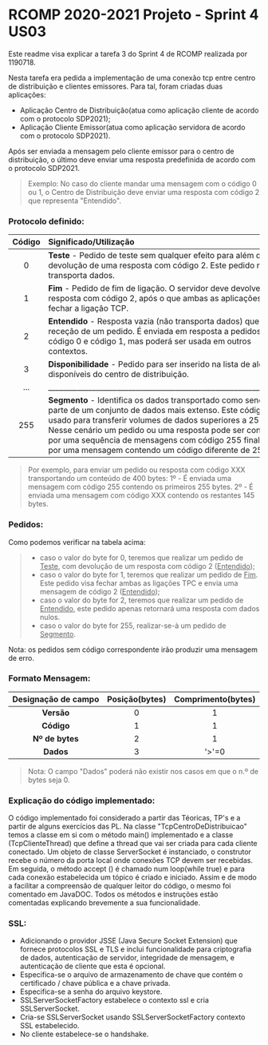RCOMP 2020-2021 Projeto - Sprint 4 US03
=========================================

Este readme visa explicar a tarefa 3 do Sprint 4 de RCOMP realizada por 1190718.

Nesta tarefa era pedida a implementação de uma conexão tcp entre centro de distribuição e clientes emissores. Para tal,
foram criadas duas aplicações:

* Aplicação Centro de Distribuição(atua como aplicação cliente de acordo com o protocolo SDP2021);
* Aplicação Cliente Emissor(atua como aplicação servidora de acordo com o protocolo SDP2021).

Após ser enviada a mensagem pelo cliente emissor para o centro de distribuição, o último deve enviar uma resposta predefinida de acordo com o protocolo SDP2021.
>Exemplo:
No caso do cliente mandar uma mensagem com o código 0 ou 1, o Centro de Distribuição deve enviar uma resposta com código 2 que representa "Entendido".

### Protocolo definido:

| Código | Significado/Utilização |
|:-------------:| :------------- |
|0| **Teste** - Pedido de teste sem qualquer efeito para além da devolução de uma resposta com código 2. Este pedido não transporta dados.|
|1| **Fim** - Pedido de fim de ligação. O servidor deve devolver uma resposta com código 2, após o que ambas as aplicações devem fechar a ligação TCP. |
|2| **Entendido** - Resposta vazia (não transporta dados) que acusa a receção de um pedido. É enviada em resposta a pedidos com código 0 e código 1, mas poderá ser usada em outros contextos.|
|3| **Disponibilidade** - Pedido para ser inserido na lista de alojadores disponíveis do centro de distribuição.|
|...| ___________________________________________________________________ |
|255| **Segmento** - Identifica os dados transportado como sendo uma parte de um conjunto de dados mais extenso. Este código é usado para transferir volumes de dados superiores a 255 bytes. Nesse cenário um pedido ou uma resposta pode ser constituído por uma sequência de mensagens com código 255 finalizada por uma mensagem contendo um código diferente de 255. |
>Por exemplo, para enviar um pedido ou resposta com código XXX transportando um conteúdo de 400 bytes: 
1º - É enviada uma mensagem com código 255 contendo os primeiros 255 bytes. 
2º - É enviada uma mensagem com código XXX contendo os restantes 145 bytes.

### Pedidos:

Como podemos verificar na tabela acima:
> * caso o valor do byte for 0, teremos que realizar um pedido de <u>Teste</u>, com devolução de um resposta com código 2 (<u>Entendido</u>);
> *  caso o valor do byte for 1, teremos que realizar um pedido de <u>Fim</u>. Este pedido visa fechar
     ambas as ligações TPC e envia uma mensagem de código 2 (<u>Entendido</u>);
> * caso o valor do byte for 2, teremos que realizar um pedido de <u>Entendido</u>, este pedido apenas retornará uma resposta com dados nulos.
> * caso o valor do byte for 255, realizar-se-à um pedido de <u>Segmento</u>.

Nota: os pedidos sem código correspondente irão produzir uma mensagem de </u>erro</u>. 

### Formato Mensagem:

| Designação de campo | Posição(bytes) | Comprimento(bytes)|
|:-------------:| :-------------: | :-------------: |
|**Versão**|0|1|
|**Código**|1|1|
|**Nº de bytes**|2|1|
|**Dados**|3|'>'=0|

>Nota: 
> O campo "Dados" poderá não existir nos casos em que o n.º de bytes seja 0.
  
### Explicação do código implementado:

O código implementado foi considerado a partir das Téoricas, TP's e a partir de alguns exercícios das PL.
Na classe "TcpCentroDeDistribuicao" temos a classe em si com o método main() implementado e a classe (TcpClienteThread) que define a thread que vai ser criada para cada cliente conectado.
Um objeto de classe ServerSocket é instanciado, o construtor recebe o número da porta local onde conexões TCP
devem ser recebidas. Em seguida, o método accept () é chamado num loop(while true) e para cada conexão estabelecida
um tópico é criado e iniciado.
Assim e de modo a facilitar a compreensão de qualquer leitor do código, o mesmo foi comentado em JavaDOC.
Todos os métodos e instruções estão comentadas explicando brevemente a sua funcionalidade.

### SSL:
- Adicionando o providor JSSE (Java Secure Socket Extension) que fornece protocolos SSL e TLS e inclui funcionalidade para criptografia de dados, autenticação de servidor, integridade de mensagem, e autenticação de cliente que esta é opcional.
- Especifica-se o arquivo de armazenamento de chave que contém o certificado / chave pública e a chave privada.
- Especifica-se a senha do arquivo keystore.
- SSLServerSocketFactory estabelece o contexto ssl e cria SSLServerSocket.
- Cria-se SSLServerSocket usando SSLServerSocketFactory contexto SSL estabelecido.
- No cliente estabelece-se o handshake.
